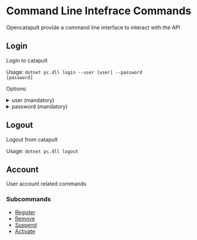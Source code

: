 # Command Line Intefrace Commands

Opencatapult provide a command line interface to interact with the API

## Login
Login to catapult

Usage:
<code>dotnet pc.dll login --user [user] --password [password]</code>

Options:
<details>
    <summary>user (mandatory)</summary>
    <p>
        <code>--user</code> (alias: <code>-u</code>)
    </p>
    <p>
        The user email used for login
    </p>
</details>
<details>
    <summary>password (mandatory)</summary>
    <p>
        <code>--password</code> (alias: <code>-p</code>)
    </p>
    <p>
        The password of the user
    </p>
</details>

## Logout
Logout from catapult

Usage:
<code>dotnet pc.dll logout</code>

## Account		
User account related commands			

### Subcommands

- [Register](../account/#register)
- [Remove](../account/#remove)
- [Suspend](../account/#suspend)
- [Activate](../account/#activate)